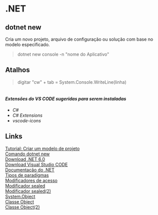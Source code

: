 # .NET

## dotnet new
Cria um novo projeto, arquivo de configuração ou solução com base no modelo especificado.
> dotnet new console -n "nome do Aplicativo"

## Atalhos
> digitar "cw" + tab = System.Console.WriteLine(linha)

#### <br>*Extensões do VS CODE sugeridas para serem instaladas*
- *C#*<br>
- *C# Extensions*<br>
- *vscode-icons*<br>

## Links
[Tutorial: Criar um modelo de projeto](https://docs.microsoft.com/pt-br/dotnet/core/tutorials/cli-templates-create-project-template)<br>
[Comando dotnet new](https://docs.microsoft.com/pt-br/dotnet/core/tools/dotnet-new)<br>
[Download .NET 6.0](https://dotnet.microsoft.com/en-us/download)<br>
[Download Visual Studio CODE](https://code.visualstudio.com/)<br>
[Documentação do .NET](https://docs.microsoft.com/pt-br/dotnet/)<br>
[Tipos de paradigmas](https://en.wikipedia.org/wiki/Comparison_of_multi-paradigm_programming_languages)<br>
[Modificadores de acesso](https://docs.microsoft.com/pt-br/dotnet/csharp/programming-guide/classes-and-structs/access-modifiers)<br>
[Modificador sealed](https://docs.microsoft.com/pt-br/dotnet/csharp/language-reference/keywords/sealed)<br>
[Modificador sealed(2)](https://dotnettutorials.net/lesson/sealed-class-methods-csharp/)<br>
[System.Object](https://csharp.2000things.com/tag/system-object/)<br>
[Classe Object](https://www.geeksforgeeks.org/c-sharp-object-class/)<br>
[Classe Object(2)](https://docs.microsoft.com/pt-br/dotnet/api/system.object?view=net-6.0)<br>
